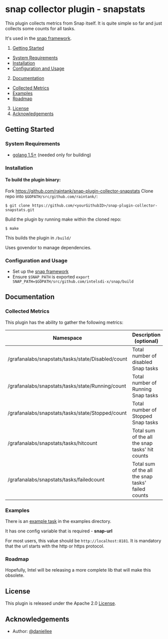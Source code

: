 # snap collector plugin - snapstats

This plugin collects metrics from Snap itself. It is quite simple so far and just collects some counts for all tasks.

It's used in the [snap framework](http://github.com:intelsdi-x/snap).

1. [Getting Started](#getting-started)
  * [System Requirements](#system-requirements)
  * [Installation](#installation)
  * [Configuration and Usage](configuration-and-usage)
2. [Documentation](#documentation)
  * [Collected Metrics](#collected-metrics)
  * [Examples](#examples)
  * [Roadmap](#roadmap)
3. [License](#license-and-authors)
4. [Acknowledgements](#acknowledgements)

## Getting Started
### System Requirements
* [golang 1.5+](https://golang.org/dl/) (needed only for building)

### Installation

#### To build the plugin binary:
Fork https://github.com/raintank/snap-plugin-collector-snapstats
Clone repo into `$GOPATH/src/github.com/raintank/`:

```
$ git clone https://github.com/<yourGithubID>/snap-plugin-collector-snapstats.git
```

Build the plugin by running make within the cloned repo:
```
$ make
```
This builds the plugin in `/build/`

Uses govendor to manage dependencies.

### Configuration and Usage
* Set up the [snap framework](https://github.com/intelsdi-x/snap/blob/master/README.md#getting-started)
* Ensure `$SNAP_PATH` is exported
`export SNAP_PATH=$GOPATH/src/github.com/intelsdi-x/snap/build`

## Documentation

### Collected Metrics
This plugin has the ability to gather the following metrics:

Namespace | Description (optional)
----------|-----------------------
/grafanalabs/snapstats/tasks/state/Disabled/count | Total number of disabled Snap tasks
/grafanalabs/snapstats/tasks/state/Running/count | Total number of Running Snap tasks
/grafanalabs/snapstats/tasks/state/Stopped/count | Total number of Stopped Snap tasks
/grafanalabs/snapstats/tasks/hitcount | Total sum of the all the snap tasks' hit counts
/grafanalabs/snapstats/tasks/failedcount | Total sum of the all the snap tasks' failed counts

### Examples

There is an [example task](examples/task.json) in the examples directory.

It has one config variable that is required - **snap-url**

For most users, this value should be `http://localhost:8181`. It is mandatory that the url starts with the http or https protocol.

### Roadmap

Hopefully, Intel will be releasing a more complete lib that will make this obsolete.

## License

This plugin is released under the Apache 2.0 [License](LICENSE).

## Acknowledgements

* Author: [@daniellee](https://github.com/daniellee/)